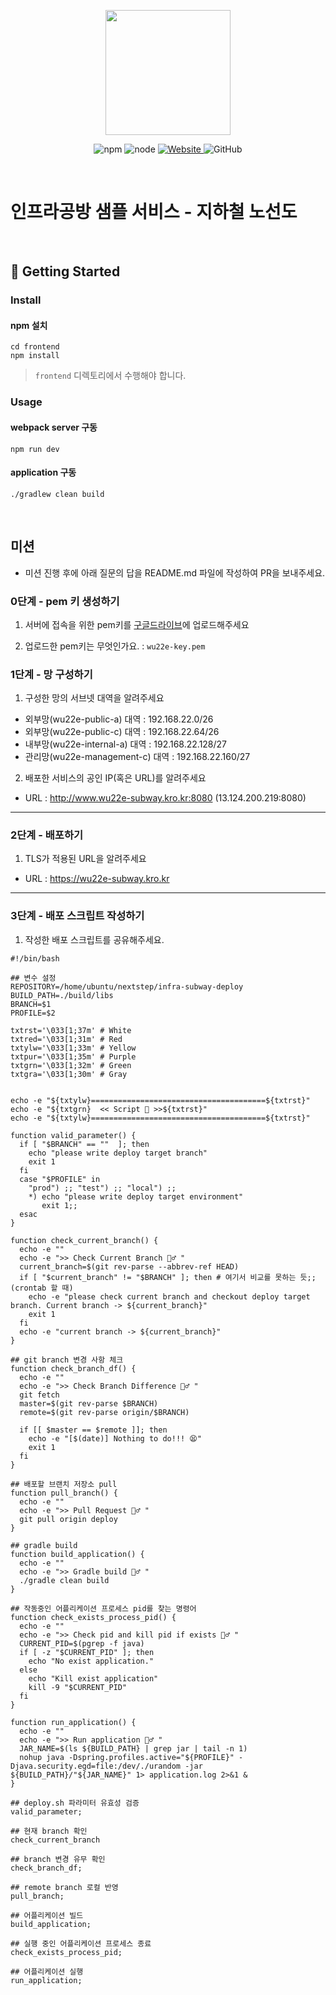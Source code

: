 <p align="center">
    <img width="200px;" src="https://raw.githubusercontent.com/woowacourse/atdd-subway-admin-frontend/master/images/main_logo.png"/>
</p>
<p align="center">
  <img alt="npm" src="https://img.shields.io/badge/npm-%3E%3D%205.5.0-blue">
  <img alt="node" src="https://img.shields.io/badge/node-%3E%3D%209.3.0-blue">
  <a href="https://edu.nextstep.camp/c/R89PYi5H" alt="nextstep atdd">
    <img alt="Website" src="https://img.shields.io/website?url=https%3A%2F%2Fedu.nextstep.camp%2Fc%2FR89PYi5H">
  </a>
  <img alt="GitHub" src="https://img.shields.io/github/license/next-step/atdd-subway-service">
</p>

<br>

# 인프라공방 샘플 서비스 - 지하철 노선도

<br>

## 🚀 Getting Started

### Install
#### npm 설치
```
cd frontend
npm install
```
> `frontend` 디렉토리에서 수행해야 합니다.

### Usage
#### webpack server 구동
```
npm run dev
```
#### application 구동
```
./gradlew clean build
```
<br>

## 미션

* 미션 진행 후에 아래 질문의 답을 README.md 파일에 작성하여 PR을 보내주세요.

### 0단계 - pem 키 생성하기

1. 서버에 접속을 위한 pem키를 [구글드라이브](https://drive.google.com/drive/folders/1dZiCUwNeH1LMglp8dyTqqsL1b2yBnzd1?usp=sharing)에 업로드해주세요

2. 업로드한 pem키는 무엇인가요. : `wu22e-key.pem`


### 1단계 - 망 구성하기
1. 구성한 망의 서브넷 대역을 알려주세요
- 외부망(wu22e-public-a) 대역 : 192.168.22.0/26
- 외부망(wu22e-public-c) 대역 : 192.168.22.64/26
- 내부망(wu22e-internal-a) 대역 : 192.168.22.128/27
- 관리망(wu22e-management-c) 대역 : 192.168.22.160/27

2. 배포한 서비스의 공인 IP(혹은 URL)를 알려주세요

- URL : http://www.wu22e-subway.kro.kr:8080 (13.124.200.219:8080)



---

### 2단계 - 배포하기
1. TLS가 적용된 URL을 알려주세요

- URL : https://wu22e-subway.kro.kr

---

### 3단계 - 배포 스크립트 작성하기

1. 작성한 배포 스크립트를 공유해주세요.

```shell
#!/bin/bash

## 변수 설정
REPOSITORY=/home/ubuntu/nextstep/infra-subway-deploy
BUILD_PATH=./build/libs
BRANCH=$1
PROFILE=$2

txtrst='\033[1;37m' # White
txtred='\033[1;31m' # Red
txtylw='\033[1;33m' # Yellow
txtpur='\033[1;35m' # Purple
txtgrn='\033[1;32m' # Green
txtgra='\033[1;30m' # Gray


echo -e "${txtylw}=======================================${txtrst}"
echo -e "${txtgrn}  << Script 🧐 >>${txtrst}"
echo -e "${txtylw}=======================================${txtrst}"

function valid_parameter() {
  if [ "$BRANCH" == ""  ]; then
    echo "please write deploy target branch"
    exit 1
  fi
  case "$PROFILE" in
    "prod") ;; "test") ;; "local") ;;
    *) echo "please write deploy target environment"
       exit 1;;
  esac
}

function check_current_branch() {
  echo -e ""
  echo -e ">> Check Current Branch 🏃♂️ "
  current_branch=$(git rev-parse --abbrev-ref HEAD)
  if [ "$current_branch" != "$BRANCH" ]; then # 여기서 비교를 못하는 듯;; (crontab 할 때)
    echo -e "please check current branch and checkout deploy target branch. Current branch -> ${current_branch}"
    exit 1
  fi
  echo -e "current branch -> ${current_branch}"
}

## git branch 변경 사항 체크
function check_branch_df() {
  echo -e ""
  echo -e ">> Check Branch Difference 🏃♂️ "
  git fetch
  master=$(git rev-parse $BRANCH)
  remote=$(git rev-parse origin/$BRANCH)

  if [[ $master == $remote ]]; then
    echo -e "[$(date)] Nothing to do!!! 😫"
    exit 1
  fi
}

## 배포할 브랜치 저장소 pull
function pull_branch() {
  echo -e ""
  echo -e ">> Pull Request 🏃♂️ "
  git pull origin deploy
}

## gradle build
function build_application() {
  echo -e ""
  echo -e ">> Gradle build 🏃♂️ "
  ./gradle clean build
}

## 작동중인 어플리케이션 프로세스 pid를 찾는 명령어
function check_exists_process_pid() {
  echo -e ""
  echo -e ">> Check pid and kill pid if exists 🏃♂️ "
  CURRENT_PID=$(pgrep -f java)
  if [ -z "$CURRENT_PID" ]; then
    echo "No exist application."
  else
    echo "Kill exist application"
    kill -9 "$CURRENT_PID"
  fi
}

function run_application() {
  echo -e ""
  echo -e ">> Run application 🏃♂️ "
  JAR_NAME=$(ls ${BUILD_PATH} | grep jar | tail -n 1)
  nohup java -Dspring.profiles.active="${PROFILE}" -Djava.security.egd=file:/dev/./urandom -jar ${BUILD_PATH}/"${JAR_NAME}" 1> application.log 2>&1 &
}

## deploy.sh 파라미터 유효성 검증
valid_parameter;

## 현재 branch 확인
check_current_branch

## branch 변경 유무 확인
check_branch_df;

## remote branch 로컬 반영
pull_branch;

## 어플리케이션 빌드
build_application;

## 실행 중인 어플리케이션 프로세스 종료
check_exists_process_pid;

## 어플리케이션 실행
run_application;
```


